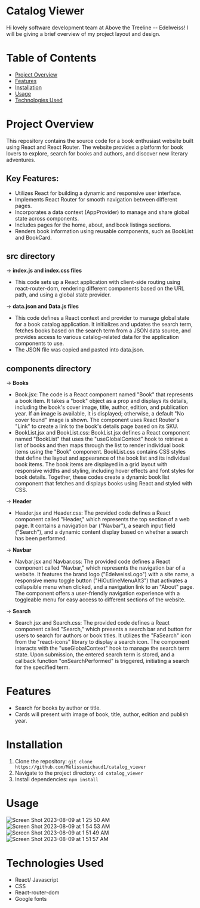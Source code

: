 # Catalog Viewer

Hi lovely software development team at Above the Treeline -- Edelweiss! I will be giving a brief overview of my project layout and design.

# Table of Contents

- [Project Overview](#project-overview)
- [Features](#features)
- [Installation](#installation)
- [Usage](#usage)
- [Technologies Used](#technologies-used)

# Project Overview

This repository contains the source code for a book enthusiast website built using React and React Router. The website provides a platform for book lovers to explore, search for books and authors, and discover new literary adventures.

## Key Features:
- Utilizes React for building a dynamic and responsive user interface.
- Implements React Router for smooth navigation between different pages.
- Incorporates a data context (AppProvider) to manage and share global state across components.
- Includes pages for the home, about, and book listings sections.
- Renders book information using reusable components, such as BookList and BookCard.

## src directory 

-> **index.js and index.css files**
- This code sets up a React application with client-side routing using react-router-dom, rendering different components based on the URL path, and using a global state provider.

-> **data.json and Data.js files**
- This code defines a React context and provider to manage global state for a book catalog application. It initializes and updates the search term, fetches books based on the search term from a JSON data source, and provides access to various catalog-related data for the application components to use.
- The JSON file was copied and pasted into data.json.

## components directory 

-> **Books**
- Book.jsx: The code is a React component named "Book" that represents a book item. It takes a "book" object as a prop and displays its details, including the book's cover image, title, author, edition, and publication year. If an image is available, it is displayed; otherwise, a default "No cover found" image is shown. The component uses React Router's "Link" to create a link to the book's details page based on its SKU.
- BookList.jsx and BookList.css: BookList.jsx defines a React component named "BookList" that uses the "useGlobalContext" hook to retrieve a list of books and then maps through the list to render individual book items using the "Book" component. BookList.css contains CSS styles that define the layout and appearance of the book list and its individual book items. The book items are displayed in a grid layout with responsive widths and styling, including hover effects and font styles for book details. Together, these codes create a dynamic book list component that fetches and displays books using React and styled with CSS.

-> **Header**
- Header.jsx and Header.css: The provided code defines a React component called "Header," which represents the top section of a web page. It contains a navigation bar ("Navbar"), a search input field ("Search"), and a dynamic content display based on whether a search has been performed. 

-> **Navbar**
- Navbar.jsx and Navbar.css: The provided code defines a React component called "Navbar," which represents the navigation bar of a website. It features the brand logo ("EdelweissLogo") with a site name, a responsive menu toggle button ("HiOutlineMenuAlt3") that activates a collapsible menu when clicked, and a navigation link to an "About" page. The component offers a user-friendly navigation experience with a toggleable menu for easy access to different sections of the website.

-> **Search**
- Search.jsx and Search.css: The provided code defines a React component called "Search," which presents a search bar and button for users to search for authors or book titles. It utilizes the "FaSearch" icon from the "react-icons" library to display a search icon. The component interacts with the "useGlobalContext" hook to manage the search term state. Upon submission, the entered search term is stored, and a callback function "onSearchPerformed" is triggered, initiating a search for the specified term.

# Features

- Search for books by author or title.
- Cards will present with image of book, title, author, edition and publish year.


# Installation

1. Clone the repository: `git clone https://github.com/Melissamichaud1/catalog_viewer`
2. Navigate to the project directory: `cd catalog_viewer`
3. Install dependencies: `npm install`

# Usage

![Screen Shot 2023-08-09 at 1 25 50 AM](https://github.com/Melissamichaud1/catalog_viewer/assets/111532904/e7fefcb5-1b33-4479-9320-dd81ef5d1ee3)
![Screen Shot 2023-08-09 at 1 54 53 AM](https://github.com/Melissamichaud1/catalog_viewer/assets/111532904/96c6274d-a423-43b9-a033-3b6a947595df)
![Screen Shot 2023-08-09 at 1 51 49 AM](https://github.com/Melissamichaud1/catalog_viewer/assets/111532904/10e38a5a-c7bf-4135-ac3e-23336458ecf0)
![Screen Shot 2023-08-09 at 1 51 57 AM](https://github.com/Melissamichaud1/catalog_viewer/assets/111532904/d492ac65-b97d-462e-8056-4eb156cc006d)



# Technologies Used

- React/ Javascript
- CSS
- React-router-dom
- Google fonts
  


